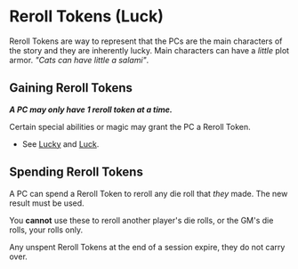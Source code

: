 # Reroll Tokens (Luck)

Reroll Tokens are way to represent that the PCs are the main characters of the story and they are inherently lucky. Main characters can have a *little* plot armor. *"Cats can have little a salami"*.

## Gaining Reroll Tokens

***A PC may only have 1 reroll token at a time.***

Certain special abilities or magic may grant the PC a Reroll Token.

- See [Lucky](../../Player%20Characters/Ancenstries/Human.md#Lucky) and [Luck](../../Magic/Spells/Spells%20by%20Level/Level%202/Luck.md).

## Spending Reroll Tokens

A PC can spend a Reroll Token to reroll any die roll that *they* made. The new result must be used.

You **cannot** use these to reroll another player's die rolls, or the GM's die rolls, your rolls only.

Any unspent Reroll Tokens at the end of a session expire, they do not carry over.
